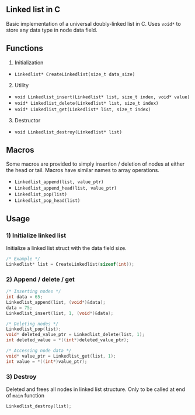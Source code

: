## Linked list in C

Basic implementation of a universal doubly-linked list in C. Uses `void*` to store any data type in node data field.

## Functions

1) Initialization
- `Linkedlist* CreateLinkedlist(size_t data_size)`
2) Utility
- `void Linkedlist_insert(Linkedlist* list, size_t index, void* value)`
- `void* Linkedlist_delete(Linkedlist* list, size_t index)`
- `void* Linkedlist_get(Linkedlist* list, size_t index)`
3) Destructor
- `void Linkedlist_destroy(Linkedlist* list)`

## Macros

Some macros are provided to simply insertion / deletion of nodes at either the head or tail. Macros have similar names to array operations.
- `Linkedlist_append(list, value_ptr)`
- `Linkedlist_append_head(list, value_ptr)`
- `Linkedlist_pop(list)`
- `Linkedlist_pop_head(list)`

## Usage

### 1) Initialize linked list

Initialize a linked list struct with the data field size.
```c
/* Example */
Linkedlist* list = CreateLinkedlist(sizeof(int));
```

### 2) Append / delete / get
```c
/* Inserting nodes */
int data = 65;
Linkedlist_append(list, (void*)&data);
data = 75;
Linkedlist_insert(list, 1, (void*)&data);

/* Deleting nodes */
Linkedlist_pop(list);
void* deleted_value_ptr = Linkedlist_delete(list, 1);
int deleted_value = *((int*)deleted_value_ptr);

/* Accessing node data */
void* value_ptr = Linkedlist_get(list, 1);
int value = *((int*)value_ptr);
```
### 3) Destroy

Deleted and frees all nodes in linked list structure. Only to be called at end of `main` function
```c
Linkedlist_destroy(list);
```
